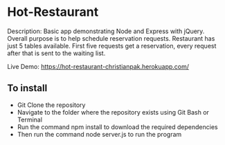 # Hot-Restaurant
Description: Basic app demonstrating Node and Express with jQuery. Overall purpose is to help schedule reservation requests. Restaurant has just 5 tables available. First five requests get a reservation, every request after that is sent to the waiting list.

Live Demo: https://hot-restaurant-christianpak.herokuapp.com/

## To install
* Git Clone the repository
* Navigate to the folder where the repository exists using Git Bash or Terminal
* Run the command npm install to download the required dependencies
* Then run the command node server.js to run the program
